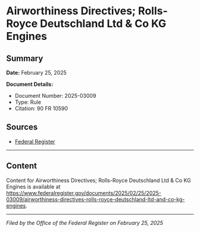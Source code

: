 # Airworthiness Directives; Rolls-Royce Deutschland Ltd & Co KG Engines

## Summary

**Date:** February 25, 2025

**Document Details:**
- Document Number: 2025-03009
- Type: Rule
- Citation: 90 FR 10590

## Sources
- [Federal Register](https://www.federalregister.gov/documents/2025/02/25/2025-03009/airworthiness-directives-rolls-royce-deutschland-ltd-and-co-kg-engines)

---

## Content

Content for Airworthiness Directives; Rolls-Royce Deutschland Ltd & Co KG Engines is available at https://www.federalregister.gov/documents/2025/02/25/2025-03009/airworthiness-directives-rolls-royce-deutschland-ltd-and-co-kg-engines.

---

*Filed by the Office of the Federal Register on February 25, 2025*
